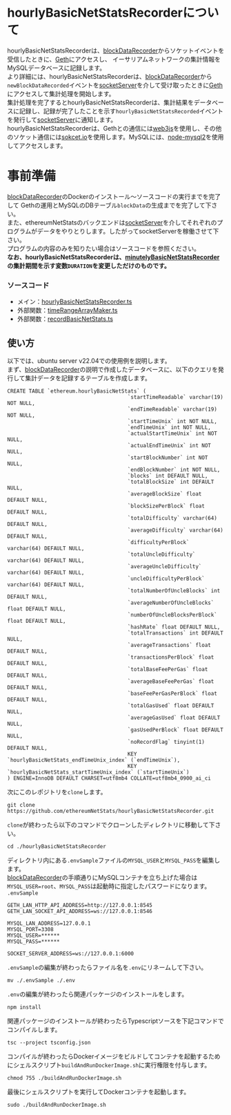 # hourlyBasicNetStatsRecorderについて
hourlyBasicNetStatsRecorderは、[blockDataRecorder](https://github.com/ethereumNetStats/blockDataRecorder)からソケットイベントを受信したときに、[Geth](https://github.com/ethereum/go-ethereum)にアクセスし、
イーサリアムネットワークの集計情報をMySQLデータベースに記録します。  
より詳細には、hourlyBasicNetStatsRecorderは、[blockDataRecorder](https://github.com/ethereumNetStats/blockDataRecorder)から`newBlockDataRecorded`イベントを[socketServer](https://github.com/ethereumNetStats/socketServer)を介して受け取ったときに[Geth](https://geth.ethereum.org/)にアクセスして集計処理を開始します。  
集計処理を完了するとhourlyBasicNetStatsRecorderは、集計結果をデータベースに記録し、記録が完了したことを示す`hourlyBasicNetStatsRecorded`イベントを発行して[socketServer](https://github.com/ethereumNetStats/socketServer)に通知します。  
hourlyBasicNetStatsRecorderは、Gethとの通信には[web3js](https://github.com/web3/web3.js)を使用し、その他のソケット通信には[sokcet.io](https://socket.io/)を使用します。MySQLには、[node-mysql2](https://github.com/sidorares/node-mysql2)を使用してアクセスします。

# 事前準備
[blockDataRecorder](https://github.com/ethereumNetStats/blockDataRecorder)のDockerのインストール〜ソースコードの実行までを完了して
Gethの運用とMySQLのDBテーブル`blockData`の生成までを完了して下さい。  
また、ethereumNetStatsのバックエンドは[socketServer](https://github.com/ethereumNetStats/socketServer)を介してそれぞれのプログラムがデータをやりとりします。したがってsocketServerを稼働させて下さい。  
プログラムの内容のみを知りたい場合はソースコードを参照ください。  
**なお、hourlyBasicNetStatsRecorderは、[minutelyBasicNetStatsRecorder](https://github.com/ethereumNetStats/minutelyBasicNetStatsRecorder)の集計期間を示す変数`DURATION`を変更しただけのものです。**

### ソースコード
- メイン：[hourlyBasicNetStatsRecorder.ts](https://github.com/ethereumNetStats/hourlyBasicNetStatsRecorder/blob/main/hourlyBasicNetStatsRecorder.ts)
- 外部関数：[timeRangeArrayMaker.ts](https://github.com/ethereumNetStats/hourlyBasicNetStatsRecorder/blob/main/externalFunctions/timeRangeArrayMaker.ts)
- 外部関数：[recordBasicNetStats.ts](https://github.com/ethereumNetStats/hourlyBasicNetStatsRecorder/blob/main/externalFunctions/recordBasicNetStats.ts)

## 使い方
以下では、ubuntu server v22.04での使用例を説明します。  
まず、[blockDataRecorder](https://github.com/ethereumNetStats/blockDataRecorder)の説明で作成したデータベースに、以下のクエリを発行して集計データを記録するテーブルを作成します。
```mysql
CREATE TABLE `ethereum.hourlyBasicNetStats` (
                                       `startTimeReadable` varchar(19) NOT NULL,
                                       `endTimeReadable` varchar(19) NOT NULL,
                                       `startTimeUnix` int NOT NULL,
                                       `endTimeUnix` int NOT NULL,
                                       `actualStartTimeUnix` int NOT NULL,
                                       `actualEndTimeUnix` int NOT NULL,
                                       `startBlockNumber` int NOT NULL,
                                       `endBlockNumber` int NOT NULL,
                                       `blocks` int DEFAULT NULL,
                                       `totalBlockSize` int DEFAULT NULL,
                                       `averageBlockSize` float DEFAULT NULL,
                                       `blockSizePerBlock` float DEFAULT NULL,
                                       `totalDifficulty` varchar(64) DEFAULT NULL,
                                       `averageDifficulty` varchar(64) DEFAULT NULL,
                                       `difficultyPerBlock` varchar(64) DEFAULT NULL,
                                       `totalUncleDifficulty` varchar(64) DEFAULT NULL,
                                       `averageUncleDifficulty` varchar(64) DEFAULT NULL,
                                       `uncleDifficultyPerBlock` varchar(64) DEFAULT NULL,
                                       `totalNumberOfUncleBlocks` int DEFAULT NULL,
                                       `averageNumberOfUncleBlocks` float DEFAULT NULL,
                                       `numberOfUncleBlocksPerBlock` float DEFAULT NULL,
                                       `hashRate` float DEFAULT NULL,
                                       `totalTransactions` int DEFAULT NULL,
                                       `averageTransactions` float DEFAULT NULL,
                                       `transactionsPerBlock` float DEFAULT NULL,
                                       `totalBaseFeePerGas` float DEFAULT NULL,
                                       `averageBaseFeePerGas` float DEFAULT NULL,
                                       `baseFeePerGasPerBlock` float DEFAULT NULL,
                                       `totalGasUsed` float DEFAULT NULL,
                                       `averageGasUsed` float DEFAULT NULL,
                                       `gasUsedPerBlock` float DEFAULT NULL,
                                       `noRecordFlag` tinyint(1) DEFAULT NULL,
                                       KEY `hourlyBasicNetStats_endTimeUnix_index` (`endTimeUnix`),
                                       KEY `hourlyBasicNetStats_startTimeUnix_index` (`startTimeUnix`)
) ENGINE=InnoDB DEFAULT CHARSET=utf8mb4 COLLATE=utf8mb4_0900_ai_ci
```
次にこのレポジトリを`clone`します。
```shell
git clone https://github.com/ethereumNetStats/hourlyBasicNetStatsRecorder.git
```
`clone`が終わったら以下のコマンドでクローンしたディレクトリに移動して下さい。
```shell
cd ./hourlyBasicNetStatsRecorder
```
ディレクトリ内にある`.envSample`ファイルの`MYSQL_USER`と`MYSQL_PASS`を編集します。  
[blockDataRecorder](https://github.com/ethereumNetStats/blockDataRecorder)の手順通りにMySQLコンテナを立ち上げた場合は`MYSQL_USER=root`、`MYSQL_PASS`は起動時に指定したパスワードになります。  
`.envSample`
```
GETH_LAN_HTTP_API_ADDRESS=http://127.0.0.1:8545
GETH_LAN_SOCKET_API_ADDRESS=ws://127.0.0.1:8546

MYSQL_LAN_ADDRESS=127.0.0.1
MYSQL_PORT=3308
MYSQL_USER=******
MYSQL_PASS=******

SOCKET_SERVER_ADDRESS=ws://127.0.0.1:6000
```
`.envSample`の編集が終わったらファイル名を`.env`にリネームして下さい。
```shell
mv ./.envSample ./.env 
```
`.env`の編集が終わったら関連パッケージのインストールをします。
```shell
npm install
```
関連パッケージのインストールが終わったらTypescriptソースを下記コマンドでコンパイルします。
```shell
tsc --project tsconfig.json
```
コンパイルが終わったらDockerイメージをビルドしてコンテナを起動するためにシェルスクリプト`buildAndRunDockerImage.sh`に実行権限を付与します。
```shell
chmod 755 ./buildAndRunDockerImage.sh
```
最後にシェルスクリプトを実行してDockerコンテナを起動します。
```shell
sudo ./buildAndRunDockerImage.sh
```
